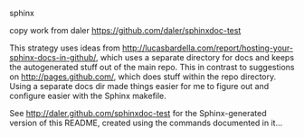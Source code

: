  sphinx

copy work from daler
https://github.com/daler/sphinxdoc-test

This strategy uses ideas from http://lucasbardella.com/report/hosting-your-sphinx-docs-in-github/, which uses a separate directory for docs and keeps the autogenerated stuff out of the main repo. This in contrast to suggestions on http://pages.github.com/, which does stuff within the repo directory. Using a separate docs dir made things easier for me to figure out and configure easier with the Sphinx makefile.

See http://daler.github.com/sphinxdoc-test for the Sphinx-generated version of this README, created using the commands documented in it...


